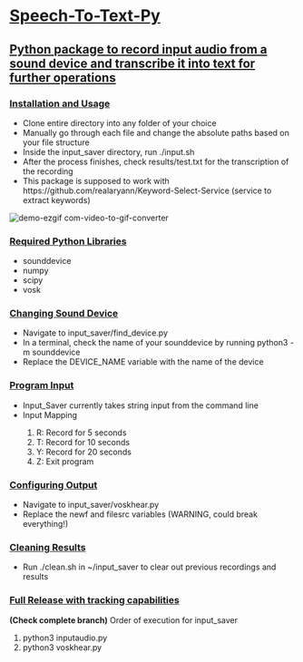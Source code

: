 <h1><ins>Speech-To-Text-Py</ins></h1>

<h2><ins>Python package to record input audio from a sound device and transcribe it into text for further operations</ins></h2>


<h3><ins>Installation and Usage</ins></h3>
<ul>
   <li>Clone entire directory into any folder of your choice</li>
   <li>Manually go through each file and change the absolute paths based on your file structure</li>
   <li>Inside the input_saver directory, run ./input.sh</li>
   <li>After the process finishes, check results/test.txt for the transcription of the recording</li>
   <li>This package is supposed to work with https://github.com/realaryann/Keyword-Select-Service (service to extract keywords)</li>
</ul>

![demo-ezgif com-video-to-gif-converter](https://github.com/user-attachments/assets/dfde0522-dcb1-4e02-808e-352a528e27d5)

<h3><ins>Required Python Libraries</ins></h3>
<ul>
   <li>sounddevice</li>
   <li>numpy</li>
   <li>scipy</li>
   <li>vosk</li>
</ul>

<h3><ins>Changing Sound Device</ins></h3>
<ul>
   <li>Navigate to input_saver/find_device.py</li>
   <li>In a terminal, check the name of your sounddevice by running python3 -m sounddevice</li>
   <li>Replace the DEVICE_NAME variable with the name of the device</li>
</ul>

<h3><ins>Program Input</ins></h3>
<ul>
   <li>Input_Saver currently takes string input from the command line</li>
   <li>Input Mapping</li>
   <ol>
      <li>R: Record for 5 seconds</li>
      <li>T: Record for 10 seconds</li>
      <li>Y: Record for 20 seconds</li>
      <li>Z: Exit program</li>
   </ol>
</ul>

<h3><ins>Configuring Output</ins></h3>
<ul>
   <li>Navigate to input_saver/voskhear.py</li>
   <li>Replace the newf and filesrc variables (WARNING, could break everything!)</li>
</ul>

<h3><ins>Cleaning Results</ins></h3>
<ul>
   <li>Run ./clean.sh in ~/input_saver to clear out previous recordings and results</li>
</ul>

<h3><ins>Full Release with tracking capabilities</ins></h3>
<b>(Check complete branch)</b> Order of execution for input_saver

1) python3 inputaudio.py
2) python3 voskhear.py
